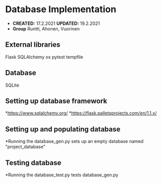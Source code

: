# Database Implementation
* **CREATED:** 17.2.2021
**UPDATED:** 19.2.2021
* **Group** Runtti, Ahonen, Vuorinen
## External libraries
Flask
SQLAlchemy
os
pytest
tempfile

## Database
SQLite

## Setting up database framework
*https://www.sqlalchemy.org/
*https://flask.palletsprojects.com/en/1.1.x/

## Setting up and populating database
*Running the database_gen.py sets up an empty database named "project_database"

## Testing database
*Running the database_test.py tests database_gen.py 

